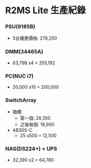 # R2MS Lite 生產紀錄

### PSU(9185B)
+ 5台優惠價格: 278,250

### DMM(34465A)
+ 63,798 x4 = 255,192

### PC(NUC i7)
+ 20,000 x10 = 200,000

### SwitchArray
+ 箱體
  + 第一個: 28,350
  + 之後每個: 18,900
+ AB30S-C
  + 25 x500 = 12,500

### NAS(DS224+) + UPS
+ 32,390 x2 = 64,780

